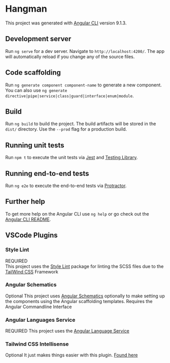 # Hangman

This project was generated with [Angular CLI](https://github.com/angular/angular-cli) version 9.1.3.

## Development server

Run `ng serve` for a dev server. Navigate to `http://localhost:4200/`. The app will automatically reload if you change any of the source files.

## Code scaffolding

Run `ng generate component component-name` to generate a new component. You can also use `ng generate directive|pipe|service|class|guard|interface|enum|module`.

## Build

Run `ng build` to build the project. The build artifacts will be stored in the `dist/` directory. Use the `--prod` flag for a production build.

## Running unit tests

Run `npm t` to execute the unit tests via [Jest](https://jestjs.io/) and [Testing Library](https://testing-library.com/).

## Running end-to-end tests

Run `ng e2e` to execute the end-to-end tests via [Protractor](http://www.protractortest.org/).

## Further help

To get more help on the Angular CLI use `ng help` or go check out the [Angular CLI README](https://github.com/angular/angular-cli/blob/master/README.md).

## VSCode Plugins

### Style Lint
REQUIRED  
This project uses the [Style Lint](https://stylelint.io/) package for linting the SCSS files due to the [TailWind CSS](https://tailwindcss.com/) Framework

### Angular Schematics
Optional
This project uses [Angular Schematics](https://marketplace.visualstudio.com/items?itemName=cyrilletuzi.angular-schematics) optionally to make setting up the components using the Angular scaffolding templates. Requires the Angular Commandline Interface

### Angular Languages Service
REQUIRED
This project uses the [Angular Language Service](https://marketplace.visualstudio.com/items?itemName=Angular.ng-template)

### Tailwind CSS Intellisense
Optional
It just makes things easier with this plugin. [Found here](https://marketplace.visualstudio.com/items?itemName=bradlc.vscode-tailwindcss)